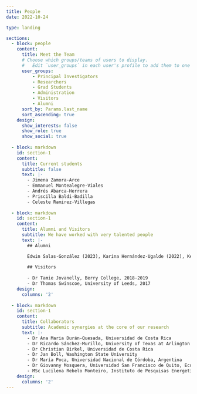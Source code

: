 ```yaml
---
title: People
date: 2022-10-24

type: landing

sections:
  - block: people
    content:
      title: Meet the Team
      # Choose which groups/teams of users to display.
      #   Edit `user_groups` in each user's profile to add them to one or more of these groups.
      user_groups:
          - Principal Investigators
          - Researchers
          - Grad Students
          - Administration
          - Visitors
          - Alumni
      sort_by: Params.last_name
      sort_ascending: true
    design:
      show_interests: false
      show_role: true
      show_social: true
      
  - block: markdown
    id: section-1
    content:
      title: Current students
      subtitle: false
      text: |-
        - Jimena Zamora-Arce
        - Emmanuel Montealegre-Viales
        - Andrés Abarca-Herrera
        - Priscilla Baldi-Badilla
        - Celeste Ramirez-Villegas
      
  - block: markdown
    id: section-1
    content:
      title: Alumni and Visitors
      subtitle: We have worked with very talented people
      text: |-
        ## Alumni

        Edwin Salas-González (2023), Karina Hernández-Ugalde (2022), Kelvin Arce-Villalobos (2020), Kimberly Ledezma-Zamora (2017), Mario Villalobos-Forbes, Jessica Salas-Navarro, Irene Montero-Rodríguez, Ailyn Ramírez-Leiva, Luis Diego Espinach, Oscar Sáenz-Rosales, Leonardo Corrales-Salazar.
        
        ## Visitors
        
        - Dr Tamie Jovanelly, Berry College, 2018-2019
        - Dr Thomas Swinscoe, University of Leeds, 2017
    design:
      columns: '2'
      
  - block: markdown
    id: section-1
    content:
      title: Collaborators
      subtitle: Academic synergies at the core of our research
      text: |-
        - Dr Ana Maria Durán-Quesada, Universidad de Costa Rica
        - Dr Ricardo Sánchez-Murillo, University of Texas at Arlington
        - Dr Christian Birkel, Universidad de Costa Rica
        - Dr Jan Boll, Washington State University
        - Dr María Poca, Universidad Nacional de Córdoba, Argentina
        - Dr Giovanny Mosquera, Universidad San Francisco de Quito, Ecuador
        - MSc Lucilena Rebelo Monteiro, Instituto de Pesquisas Energeticas e Nucleares: Sao Paulo
    design:
      columns: '2'
---
```

